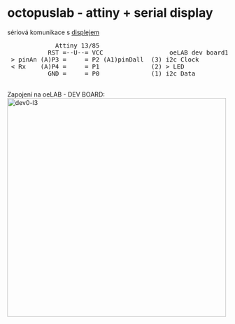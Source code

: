 # octopuslab - attiny + serial display
sériová komunikace s <a href ="https://github.com/octopusengine/serial-display">displejem</a>
<pre>
             Attiny 13/85 
           RST =--U--= VCC                  oeLAB dev board1                  
 > pinAn (A)P3 =     = P2 (A1)pinDall  (3) i2c Clock 
 < Rx    (A)P4 =     = P1              (2) > LED 
           GND =     = P0              (1) i2c Data 
</pre>
<br />
Zapojení na oeLAB - DEV BOARD:<br />
<img src="https://raw.githubusercontent.com/octopusengine/octopuslab/master/images/oe-lab-16-tiny-sd.png" alt="dev0-l3" width="500">
<br /><br />
